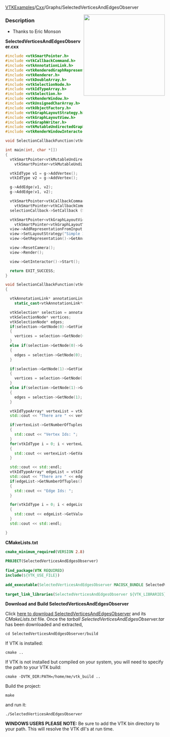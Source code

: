 [VTKExamples](/home/)/[Cxx](/Cxx)/Graphs/SelectedVerticesAndEdgesObserver

<img align="right" src="https://github.com/lorensen/VTKExamples/blob/gh-pages/Testing/Baseline/Graphs/TestSelectedVerticesAndEdgesObserver.png?raw=true" width="256" />

### Description
* Thanks to Eric Monson

**SelectedVerticesAndEdgesObserver.cxx**
```c++
#include <vtkSmartPointer.h>
#include <vtkCallbackCommand.h>
#include <vtkAnnotationLink.h>
#include <vtkRenderedGraphRepresentation.h>
#include <vtkRenderer.h>
#include <vtkDoubleArray.h>
#include <vtkSelectionNode.h>
#include <vtkIdTypeArray.h>
#include <vtkSelection.h>
#include <vtkRenderWindow.h>
#include <vtkUnsignedCharArray.h>
#include <vtkObjectFactory.h>
#include <vtkGraphLayoutStrategy.h>
#include <vtkGraphLayoutView.h>
#include <vtkGraphWriter.h>
#include <vtkMutableUndirectedGraph.h>
#include <vtkRenderWindowInteractor.h>

void SelectionCallbackFunction(vtkObject* caller, long unsigned int eventId, void* clientData, void* callData);

int main(int, char *[])
{
  vtkSmartPointer<vtkMutableUndirectedGraph> g =
    vtkSmartPointer<vtkMutableUndirectedGraph>::New();

  vtkIdType v1 = g->AddVertex();
  vtkIdType v2 = g->AddVertex();

  g->AddEdge(v1, v2);
  g->AddEdge(v1, v2);

  vtkSmartPointer<vtkCallbackCommand> selectionCallback =
    vtkSmartPointer<vtkCallbackCommand>::New();
  selectionCallback->SetCallback (SelectionCallbackFunction);

  vtkSmartPointer<vtkGraphLayoutView> view =
    vtkSmartPointer<vtkGraphLayoutView>::New();
  view->AddRepresentationFromInput(g);
  view->SetLayoutStrategy("Simple 2D");
  view->GetRepresentation()->GetAnnotationLink()->AddObserver("AnnotationChangedEvent", selectionCallback);

  view->ResetCamera();
  view->Render();

  view->GetInteractor()->Start();

  return EXIT_SUCCESS;
}

void SelectionCallbackFunction(vtkObject* caller, long unsigned int eventId, void* clientData, void* callData)
{

  vtkAnnotationLink* annotationLink =
    static_cast<vtkAnnotationLink*>(caller);

  vtkSelection* selection = annotationLink->GetCurrentSelection();
  vtkSelectionNode* vertices;
  vtkSelectionNode* edges;
  if(selection->GetNode(0)->GetFieldType() == vtkSelectionNode::VERTEX)
  {
    vertices = selection->GetNode(0);
  }
  else if(selection->GetNode(0)->GetFieldType() == vtkSelectionNode::EDGE)
  {
    edges = selection->GetNode(0);
  }

  if(selection->GetNode(1)->GetFieldType() == vtkSelectionNode::VERTEX)
  {
    vertices = selection->GetNode(1);
  }
  else if(selection->GetNode(1)->GetFieldType() == vtkSelectionNode::EDGE)
  {
    edges = selection->GetNode(1);
  }

  vtkIdTypeArray* vertexList = vtkIdTypeArray::SafeDownCast(vertices->GetSelectionList());
  std::cout << "There are " << vertexList->GetNumberOfTuples() << " vertices selected." << std::endl;

  if(vertexList->GetNumberOfTuples() > 0)
  {
    std::cout << "Vertex Ids: ";
  }
  for(vtkIdType i = 0; i < vertexList->GetNumberOfTuples(); i++)
  {
    std::cout << vertexList->GetValue(i) << " ";
  }

  std::cout << std::endl;
  vtkIdTypeArray* edgeList = vtkIdTypeArray::SafeDownCast(edges->GetSelectionList());
  std::cout << "There are " << edgeList->GetNumberOfTuples() << " edges selected." << std::endl;
  if(edgeList->GetNumberOfTuples() > 0)
  {
    std::cout << "Edge Ids: ";
  }

  for(vtkIdType i = 0; i < edgeList->GetNumberOfTuples(); i++)
  {
    std::cout << edgeList->GetValue(i) << " ";
  }
  std::cout << std::endl;

}
```
**CMakeLists.txt**
```cmake
cmake_minimum_required(VERSION 2.8)
 
PROJECT(SelectedVerticesAndEdgesObserver)
 
find_package(VTK REQUIRED)
include(${VTK_USE_FILE})
 
add_executable(SelectedVerticesAndEdgesObserver MACOSX_BUNDLE SelectedVerticesAndEdgesObserver.cxx)
 
target_link_libraries(SelectedVerticesAndEdgesObserver ${VTK_LIBRARIES})
```

**Download and Build SelectedVerticesAndEdgesObserver**

Click [here to download SelectedVerticesAndEdgesObserver](https://github.com/lorensen/VTKWikiExamplesTarballs/raw/master/SelectedVerticesAndEdgesObserver.tar) and its *CMakeLists.txt* file.
Once the *tarball SelectedVerticesAndEdgesObserver.tar* has been downloaded and extracted,
```
cd SelectedVerticesAndEdgesObserver/build 
```
If VTK is installed:
```
cmake ..
```
If VTK is not installed but compiled on your system, you will need to specify the path to your VTK build:
```
cmake -DVTK_DIR:PATH=/home/me/vtk_build ..
```
Build the project:
```
make
```
and run it:
```
./SelectedVerticesAndEdgesObserver
```
**WINDOWS USERS PLEASE NOTE:** Be sure to add the VTK bin directory to your path. This will resolve the VTK dll's at run time.

